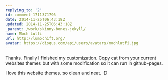 ```yaml
---
replying_to: '2'
id: comment-1711371796
date: 2014-11-25T06:43:18Z
updated: 2014-11-25T06:43:18Z
_parent: /work/skinny-bones-jekyll/
name: Moch Lutfi
url: http://lumochift.org/
avatar: https://disqus.com/api/users/avatars/mochlutfi.jpg
---
```


Thanks. Finally I finished my customization. Copy cat from your current websites
themes but with some modification so it can run in github-pages.

I love this website themes. so clean and neat. :D
